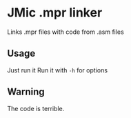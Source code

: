 # JMic .mpr linker

Links .mpr files with code from .asm files

## Usage
Just run it
Run it with `-h` for options

## Warning
The code is terrible.